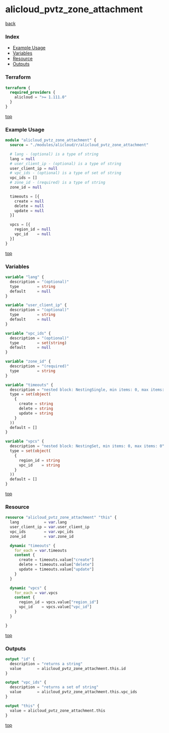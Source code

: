 # alicloud_pvtz_zone_attachment

[back](../alicloud.md)

### Index

- [Example Usage](#example-usage)
- [Variables](#variables)
- [Resource](#resource)
- [Outputs](#outputs)

### Terraform

```terraform
terraform {
  required_providers {
    alicloud = ">= 1.111.0"
  }
}
```

[top](#index)

### Example Usage

```terraform
module "alicloud_pvtz_zone_attachment" {
  source = "./modules/alicloud/r/alicloud_pvtz_zone_attachment"

  # lang - (optional) is a type of string
  lang = null
  # user_client_ip - (optional) is a type of string
  user_client_ip = null
  # vpc_ids - (optional) is a type of set of string
  vpc_ids = []
  # zone_id - (required) is a type of string
  zone_id = null

  timeouts = [{
    create = null
    delete = null
    update = null
  }]

  vpcs = [{
    region_id = null
    vpc_id    = null
  }]
}
```

[top](#index)

### Variables

```terraform
variable "lang" {
  description = "(optional)"
  type        = string
  default     = null
}

variable "user_client_ip" {
  description = "(optional)"
  type        = string
  default     = null
}

variable "vpc_ids" {
  description = "(optional)"
  type        = set(string)
  default     = null
}

variable "zone_id" {
  description = "(required)"
  type        = string
}

variable "timeouts" {
  description = "nested block: NestingSingle, min items: 0, max items: 0"
  type = set(object(
    {
      create = string
      delete = string
      update = string
    }
  ))
  default = []
}

variable "vpcs" {
  description = "nested block: NestingSet, min items: 0, max items: 0"
  type = set(object(
    {
      region_id = string
      vpc_id    = string
    }
  ))
  default = []
}
```

[top](#index)

### Resource

```terraform
resource "alicloud_pvtz_zone_attachment" "this" {
  lang           = var.lang
  user_client_ip = var.user_client_ip
  vpc_ids        = var.vpc_ids
  zone_id        = var.zone_id

  dynamic "timeouts" {
    for_each = var.timeouts
    content {
      create = timeouts.value["create"]
      delete = timeouts.value["delete"]
      update = timeouts.value["update"]
    }
  }

  dynamic "vpcs" {
    for_each = var.vpcs
    content {
      region_id = vpcs.value["region_id"]
      vpc_id    = vpcs.value["vpc_id"]
    }
  }

}
```

[top](#index)

### Outputs

```terraform
output "id" {
  description = "returns a string"
  value       = alicloud_pvtz_zone_attachment.this.id
}

output "vpc_ids" {
  description = "returns a set of string"
  value       = alicloud_pvtz_zone_attachment.this.vpc_ids
}

output "this" {
  value = alicloud_pvtz_zone_attachment.this
}
```

[top](#index)